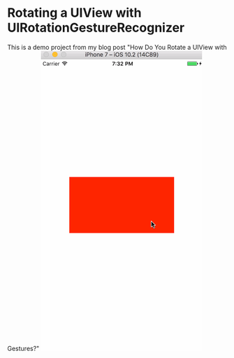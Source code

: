 # Rotating a UIView with UIRotationGestureRecognizer
This is a demo project from my blog post "How Do You Rotate a UIView with Gestures?"
![rotation](https://github.com/satorusasozaki/UIRotationGestureRecognizerTest/blob/master/UIRotationGestureRecognizer.gif)
